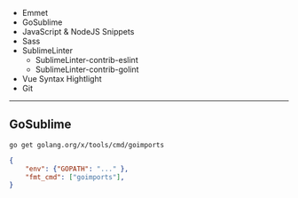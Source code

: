 - Emmet
- GoSublime
- JavaScript & NodeJS Snippets
- Sass
- SublimeLinter
  - SublimeLinter-contrib-eslint
  - SublimeLinter-contrib-golint
- Vue Syntax Hightlight
- Git


----------

## GoSublime

`go get golang.org/x/tools/cmd/goimports`

```json
{
	"env": {"GOPATH": "..." },
	"fmt_cmd": ["goimports"],
}
```
